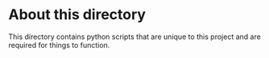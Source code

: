 # About this directory

This directory contains python scripts that are unique to this project and are required for things to function.